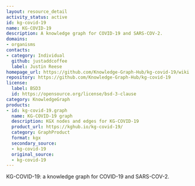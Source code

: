 ```yaml
---
layout: resource_detail
activity_status: active
id: kg-covid-19
name: KG-COVID-19
description: A knowledge graph for COVID-19 and SARS-COV-2.
domains:
- organisms
contacts:
- category: Individual
  github: justaddcoffee
  label: Justin Reese
homepage_url: https://github.com/Knowledge-Graph-Hub/kg-covid-19/wiki
repository: https://github.com/Knowledge-Graph-Hub/kg-covid-19
license:
  label: BSD3
  id: https://opensource.org/license/bsd-3-clause
category: KnowledgeGraph
products:
- id: kg-covid-19.graph
  name: KG-COVID-19 graph
  description: KGX nodes and edges for KG-COVID-19
  product_url: https://kghub.io/kg-covid-19/
  category: GraphProduct
  format: kgx
  secondary_source:
  - kg-covid-19
  original_source:
  - kg-covid-19
---
```


KG-COVID-19: a knowledge graph for COVID-19 and SARS-COV-2.
